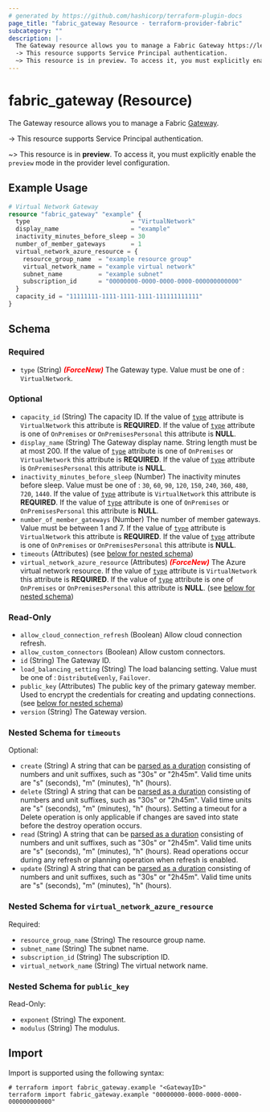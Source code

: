 ```yaml
---
# generated by https://github.com/hashicorp/terraform-plugin-docs
page_title: "fabric_gateway Resource - terraform-provider-fabric"
subcategory: ""
description: |-
  The Gateway resource allows you to manage a Fabric Gateway https://learn.microsoft.com/power-bi/guidance/powerbi-implementation-planning-data-gateways.
  -> This resource supports Service Principal authentication.
  ~> This resource is in preview. To access it, you must explicitly enable the preview mode in the provider level configuration.
---
```


# fabric_gateway (Resource)

The Gateway resource allows you to manage a Fabric [Gateway](https://learn.microsoft.com/power-bi/guidance/powerbi-implementation-planning-data-gateways).

-> This resource supports Service Principal authentication.

~> This resource is in **preview**. To access it, you must explicitly enable the `preview` mode in the provider level configuration.

## Example Usage

```terraform
# Virtual Network Gateway
resource "fabric_gateway" "example" {
  type                            = "VirtualNetwork"
  display_name                    = "example"
  inactivity_minutes_before_sleep = 30
  number_of_member_gateways       = 1
  virtual_network_azure_resource = {
    resource_group_name  = "example resource group"
    virtual_network_name = "example virtual network"
    subnet_name          = "example subnet"
    subscription_id      = "00000000-0000-0000-0000-000000000000"
  }
  capacity_id = "11111111-1111-1111-1111-111111111111"
}
```

<!-- schema generated by tfplugindocs -->
## Schema

### Required

- `type` (String) <i style="color:red;font-weight: bold">(ForceNew)</i> The Gateway type. Value must be one of : `VirtualNetwork`.

### Optional

- `capacity_id` (String) The capacity ID. If the value of [`type`](#type) attribute is `VirtualNetwork` this attribute is **REQUIRED**. If the value of [`type`](#type) attribute is one of `OnPremises` or `OnPremisesPersonal` this attribute is **NULL**.
- `display_name` (String) The Gateway display name. String length must be at most 200. If the value of [`type`](#type) attribute is one of `OnPremises` or `VirtualNetwork` this attribute is **REQUIRED**. If the value of [`type`](#type) attribute is `OnPremisesPersonal` this attribute is **NULL**.
- `inactivity_minutes_before_sleep` (Number) The inactivity minutes before sleep. Value must be one of : `30`, `60`, `90`, `120`, `150`, `240`, `360`, `480`, `720`, `1440`. If the value of [`type`](#type) attribute is `VirtualNetwork` this attribute is **REQUIRED**. If the value of [`type`](#type) attribute is one of `OnPremises` or `OnPremisesPersonal` this attribute is **NULL**.
- `number_of_member_gateways` (Number) The number of member gateways. Value must be between 1 and 7. If the value of [`type`](#type) attribute is `VirtualNetwork` this attribute is **REQUIRED**. If the value of [`type`](#type) attribute is one of `OnPremises` or `OnPremisesPersonal` this attribute is **NULL**.
- `timeouts` (Attributes) (see [below for nested schema](#nestedatt--timeouts))
- `virtual_network_azure_resource` (Attributes) <i style="color:red;font-weight: bold">(ForceNew)</i> The Azure virtual network resource. If the value of [`type`](#type) attribute is `VirtualNetwork` this attribute is **REQUIRED**. If the value of [`type`](#type) attribute is one of `OnPremises` or `OnPremisesPersonal` this attribute is **NULL**. (see [below for nested schema](#nestedatt--virtual_network_azure_resource))

### Read-Only

- `allow_cloud_connection_refresh` (Boolean) Allow cloud connection refresh.
- `allow_custom_connectors` (Boolean) Allow custom connectors.
- `id` (String) The Gateway ID.
- `load_balancing_setting` (String) The load balancing setting. Value must be one of : `DistributeEvenly`, `Failover`.
- `public_key` (Attributes) The public key of the primary gateway member. Used to encrypt the credentials for creating and updating connections. (see [below for nested schema](#nestedatt--public_key))
- `version` (String) The Gateway version.

<a id="nestedatt--timeouts"></a>

### Nested Schema for `timeouts`

Optional:

- `create` (String) A string that can be [parsed as a duration](https://pkg.go.dev/time#ParseDuration) consisting of numbers and unit suffixes, such as "30s" or "2h45m". Valid time units are "s" (seconds), "m" (minutes), "h" (hours).
- `delete` (String) A string that can be [parsed as a duration](https://pkg.go.dev/time#ParseDuration) consisting of numbers and unit suffixes, such as "30s" or "2h45m". Valid time units are "s" (seconds), "m" (minutes), "h" (hours). Setting a timeout for a Delete operation is only applicable if changes are saved into state before the destroy operation occurs.
- `read` (String) A string that can be [parsed as a duration](https://pkg.go.dev/time#ParseDuration) consisting of numbers and unit suffixes, such as "30s" or "2h45m". Valid time units are "s" (seconds), "m" (minutes), "h" (hours). Read operations occur during any refresh or planning operation when refresh is enabled.
- `update` (String) A string that can be [parsed as a duration](https://pkg.go.dev/time#ParseDuration) consisting of numbers and unit suffixes, such as "30s" or "2h45m". Valid time units are "s" (seconds), "m" (minutes), "h" (hours).

<a id="nestedatt--virtual_network_azure_resource"></a>

### Nested Schema for `virtual_network_azure_resource`

Required:

- `resource_group_name` (String) The resource group name.
- `subnet_name` (String) The subnet name.
- `subscription_id` (String) The subscription ID.
- `virtual_network_name` (String) The virtual network name.

<a id="nestedatt--public_key"></a>

### Nested Schema for `public_key`

Read-Only:

- `exponent` (String) The exponent.
- `modulus` (String) The modulus.

## Import

Import is supported using the following syntax:

```shell
# terraform import fabric_gateway.example "<GatewayID>"
terraform import fabric_gateway.example "00000000-0000-0000-0000-000000000000"
```

